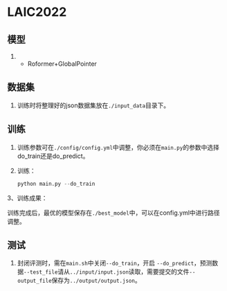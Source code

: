 # LAIC2022



## 模型

1. + Roformer+GlobalPointer

## 数据集

1. 训练时将整理好的json数据集放在`./input_data`目录下。



## 训练

1. 训练参数可在`./config/config.yml`中调整，你必须在`main.py`的参数中选择do_train还是do_predict。

2. 训练：

   ```python
   python main.py --do_train
   
   ```

3、训练成果：

训练完成后，最优的模型保存在`./best_model`中，可以在config.yml中进行路径调整。

## 测试

1. 封闭评测时，需在`main.sh`中关闭`--do_train`，开启 `--do_predict`，预测数据`--test_file`请从`../input/input.json`读取，需要提交的文件`--output_file`保存为`../output/output.json`。